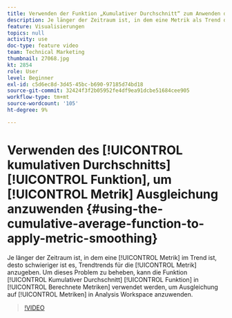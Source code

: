 ```yaml
---
title: Verwenden der Funktion „Kumulativer Durchschnitt“ zum Anwenden der Metrikausgleichung
description: Je länger der Zeitraum ist, in dem eine Metrik als Trend dargestellt wird, desto schwieriger ist es, Trendtrends für die Metrik zu bestimmen. Um dies zu beheben, kann die Funktion "Kumulativer Durchschnitt"in "Berechnete Metriken"verwendet werden, um Glättung auf Metriken in Analysis Workspace anzuwenden.
feature: Visualisierungen
topics: null
activity: use
doc-type: feature video
team: Technical Marketing
thumbnail: 27068.jpg
kt: 2854
role: User
level: Beginner
exl-id: c5d6ec8d-3d45-45bc-b690-97185d74bd18
source-git-commit: 32424f3f2b05952fe4df9ea91dcbe51684cee905
workflow-type: tm+mt
source-wordcount: '105'
ht-degree: 9%

---
```


# Verwenden des [!UICONTROL kumulativen Durchschnitts] [!UICONTROL Funktion], um [!UICONTROL Metrik] Ausgleichung anzuwenden {#using-the-cumulative-average-function-to-apply-metric-smoothing}

Je länger der Zeitraum ist, in dem eine [!UICONTROL Metrik] im Trend ist, desto schwieriger ist es, Trendtrends für die [!UICONTROL Metrik] anzugeben. Um dieses Problem zu beheben, kann die Funktion [!UICONTROL Kumulativer Durchschnitt] [!UICONTROL Funktion] in [!UICONTROL Berechnete Metriken] verwendet werden, um Ausgleichung auf [!UICONTROL Metriken] in Analysis Workspace anzuwenden.

>[!VIDEO](https://video.tv.adobe.com/v/27068/?quality=9)
